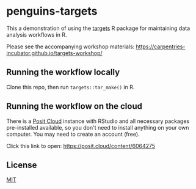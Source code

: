 # penguins-targets

This a demonstration of using the [targets](https://github.com/ropensci/targets) R package for maintaining data analysis workflows in R.

Please see the accompanying workshop materials: https://carpentries-incubator.github.io/targets-workshop/

## Running the workflow locally

Clone this repo, then run `targets::tar_make()` in R.

## Running the workflow on the cloud

There is a [Posit Cloud](https://posit.cloud/) instance with RStudio and all necessary packages pre-installed available, so you don't need to install anything on your own computer. You may need to create an account (free).

Click this link to open: <https://posit.cloud/content/6064275>
## License

[MIT](LICENSE)
